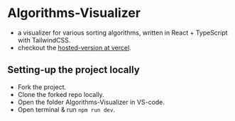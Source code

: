 # Algorithms-Visualizer

-   a visualizer for various sorting algorithms, written in React + TypeScript with TailwindCSS.
-   checkout the [hosted-version at vercel](https://algorithms-visualizer-coral.vercel.app/).

## Setting-up the project locally

-   Fork the project.
-   Clone the forked repo locally.
-   Open the folder Algorithms-Visualizer in VS-code.
-   Open terminal & run `npm run dev`.
